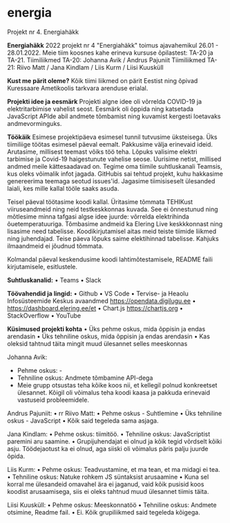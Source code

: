 # energia
Projekt nr 4. Energiahäkk

**Energiahäkk**
2022 projekt nr 4 "Energiahäkk" toimus ajavahemikul 26.01 - 28.01.2022.
Meie tiim koosnes kahe erineva kursuse õpilastest: TA-20 ja TA-21.
Tiimiliikmed TA-20: Johanna Avik / Andrus Pajuniit
Tiimiliikmed TA-21: Riivo Matt / Jana Kindlam / Liis Kurm / Liisi Kuusküll

**Kust me pärit oleme?**
Kõik tiimi liikmed on pärit Eestist ning õpivad Kuressaare Ametikoolis tarkvara arenduse erialal.

**Projekti idee ja eesmärk**
Projekti algne idee oli võrrelda COVID-19 ja elektritarbimise vahelist seost. Eesmärk oli õppida ning katsetada JavaScript APIde abil andmete tõmbamist ning kuvamist kergesti loetavaks andmevorminguks.

**Töökäik**
Esimese projektipäeva esimesel tunnil tutvusime üksteisega. Üks tiimiliige töötas esimesel päeval eemalt. Pakkusime välja erinevaid ideid. Arutasime, millisest teemast võiks töö teha. Lõpuks valisime elektri tarbimise ja Covid-19 haigestunute vahelise seose. Uurisime netist, millised andmed meile kättesaadavad on.
Tegime oma tiimile suhtluskanali Teamsis, kus oleks võimalik infot jagada. GitHubis sai tehtud projekt, kuhu hakkasime genereerima teemaga seotud issues'id. Jagasime tiimisiseselt ülesanded laiali, kes mille kallal tööle saaks asuda.

Teisel päeval töötasime koodi kallal. Üritasime tõmmata TEHIKust viiruseandmeid ning neid testkeskkonnas kuvada. See ei õnnestunud ning mõtlesime minna tafgasi algse idee juurde: võrrelda elektrihinda õuetemperatuuriga. Tõmbasime andmeid ka Elering Live keskkkonnast ning lisasime need tabelisse. Koodikirjutamisel aitas meid teiste tiimide liikmed ning juhendajad. Teise päeva lõpuks saime elektihinnad tabelisse. Kahjuks ilmaandmeid ei jõudnud tõmmata.

Kolmandal päeval keskendusime koodi lahtimõtestamisele, README faili kirjutamisele, esitlustele.

**Suhtluskanalid:**
•	Teams
•	Slack

**Töövahendid ja lingid:**
•	Github
•	VS Code
•	Tervise- ja Heaolu Infosüsteemide Keskus avaandmed https://opendata.digilugu.ee 
•	https://dashboard.elering.ee/et
•	Chart.js https://chartjs.org 
•	StackOverflow
•	YouTube


**Küsimused projekti kohta**
•	Üks pehme oskus, mida õppisin ja endas arendasin
•	Üks tehniline oskus, mida õppisin ja endas arendasin
•	Kas oleksid tahtnud täita mingit muud ülesannet selles meeskonnas

Johanna Avik:
* Pehme oskus: -
* Tehniline oskus: Andmete tõmbamine API-dega
* Meie grupp otsustas teha kõike koos nii, et kellegil polnud konkreetset ülesannet. Kõigil oli võimalus teha koodi kaasa ja pakkuda erinevaid vastuseid probleemidele.

Andrus Pajuniit:
•	rr
Riivo Matt:
• Pehme oskus -	Suhtlemine
•	Üks tehniline oskus - JavaScript
•	Kõik said tegeleda sama asjaga.

Jana Kindlam:
•	Pehme oskus: tiimitöö.
•	Tehniline oskus: JavaScriptist paremini aru saamine.
•	Grupijuhendajat ei olnud ja kõik tegid võrdselt kõiki asju. Töödejaotust ka ei olnud, aga siiski oli võimalus päris palju juurde õpida.

Liis Kurm:
•	Pehme oskus: Teadvustamine, et ma tean, et ma midagi ei tea.
•	Tehniline oskus: Natuke rohkem JS süntaksist arusaamine
•	Kuna sel korral me ülesandeid omavahel ära ei jaganud, vaid kõik pusisid koos koodist arusaamisega, siis ei oleks tahtnud muud ülesannet tiimis täita. 

Liisi Kuusküll:
•	Pehme oskus: Meeskonnatöö
•	Tehniline oskus: Andmete otsimine, Readme fail.
•	Ei. Kõik grupiliikmed said tegeleda kõigega.

